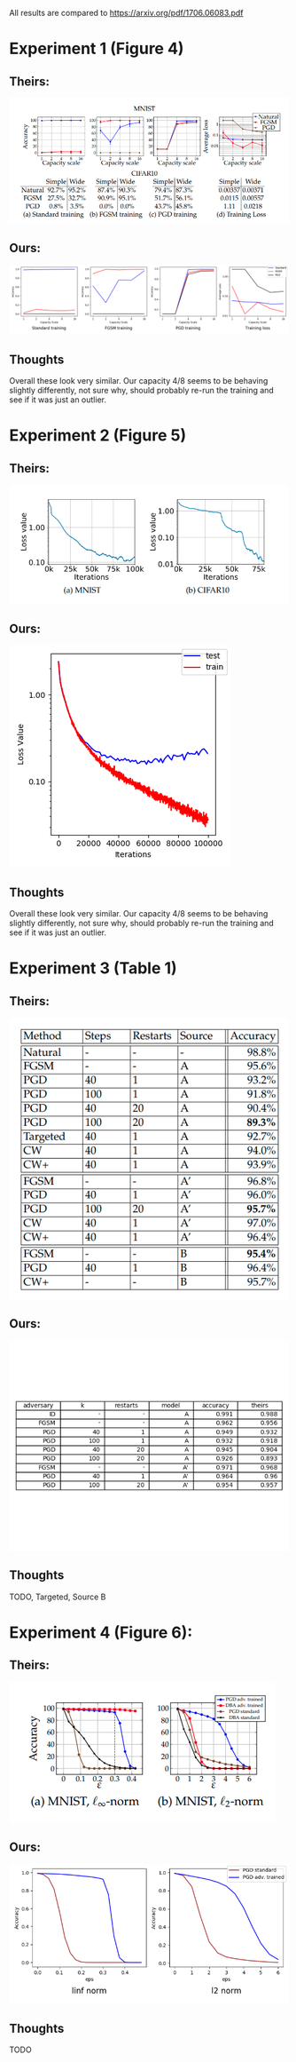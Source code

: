All results are compared to https://arxiv.org/pdf/1706.06083.pdf

# Experiment 1 (Figure 4)

## Theirs:

![](exp1_theirs.png)

## Ours:

![](exp1.png)

## Thoughts

Overall these look very similar.  Our capacity 4/8 seems to be
behaving slightly differently, not sure why, should probably re-run
the training and see if it was just an outlier.

# Experiment 2 (Figure 5)

## Theirs:

![](exp2_theirs.png)

## Ours:

![](exp2.png)

## Thoughts

Overall these look very similar.  Our capacity 4/8 seems to be
behaving slightly differently, not sure why, should probably re-run
the training and see if it was just an outlier.

# Experiment 3 (Table 1)

## Theirs:

![](exp3_theirs.png)

## Ours:

![](exp3.png)

## Thoughts

TODO, Targeted, Source B

# Experiment 4 (Figure 6):

## Theirs:

![](exp4_theirs.png)

## Ours:

![](exp4.png)

## Thoughts

TODO
